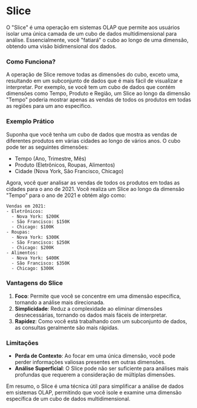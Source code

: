# Slice

O "Slice" é uma operação em sistemas OLAP que permite aos usuários isolar uma única camada de um cubo de dados multidimensional para análise. Essencialmente, você "fatiará" o cubo ao longo de uma dimensão, obtendo uma visão bidimensional dos dados.

### Como Funciona?

A operação de Slice remove todas as dimensões do cubo, exceto uma, resultando em um subconjunto de dados que é mais fácil de visualizar e interpretar. Por exemplo, se você tem um cubo de dados que contém dimensões como Tempo, Produto e Região, um Slice ao longo da dimensão "Tempo" poderia mostrar apenas as vendas de todos os produtos em todas as regiões para um ano específico.

### Exemplo Prático

Suponha que você tenha um cubo de dados que mostra as vendas de diferentes produtos em várias cidades ao longo de vários anos. O cubo pode ter as seguintes dimensões:

- Tempo (Ano, Trimestre, Mês)
- Produto (Eletrônicos, Roupas, Alimentos)
- Cidade (Nova York, São Francisco, Chicago)

Agora, você quer analisar as vendas de todos os produtos em todas as cidades para o ano de 2021. Você realiza um Slice ao longo da dimensão "Tempo" para o ano de 2021 e obtém algo como:

```
Vendas em 2021:
- Eletrônicos:
  - Nova York: $200K
  - São Francisco: $150K
  - Chicago: $100K
- Roupas:
  - Nova York: $300K
  - São Francisco: $250K
  - Chicago: $200K
- Alimentos:
  - Nova York: $400K
  - São Francisco: $350K
  - Chicago: $300K

```

### Vantagens do Slice

1. **Foco**: Permite que você se concentre em uma dimensão específica, tornando a análise mais direcionada.
2. **Simplicidade**: Reduz a complexidade ao eliminar dimensões desnecessárias, tornando os dados mais fáceis de interpretar.
3. **Rapidez**: Como você está trabalhando com um subconjunto de dados, as consultas geralmente são mais rápidas.

### Limitações

- **Perda de Contexto**: Ao focar em uma única dimensão, você pode perder informações valiosas presentes em outras dimensões.
- **Análise Superficial**: O Slice pode não ser suficiente para análises mais profundas que requerem a consideração de múltiplas dimensões.

Em resumo, o Slice é uma técnica útil para simplificar a análise de dados em sistemas OLAP, permitindo que você isole e examine uma dimensão específica de um cubo de dados multidimensional.